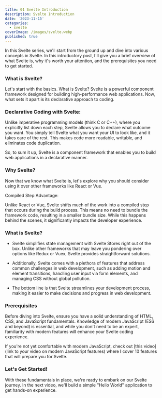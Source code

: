 ```yaml
---
title: 01 Svelte Introduction
description: Svelte Introduction
date: '2023-11-15'
categories:
  - svelte
coverImage: /images/svelte.webp
published: true
---
```


In this Svelte series, we'll start from the ground up and dive into various concepts in Svelte. In this introductory post, I'll give you a brief overview of what Svelte is, why it's worth your attention, and the prerequisites you need to get started.

### What is Svelte?

Let's start with the basics. What is Svelte? Svelte is a powerful component framework designed for building high-performance web applications. Now, what sets it apart is its declarative approach to coding.

### Declarative Coding with Svelte:

Unlike imperative programming models (think C or C++), where you explicitly list down each step, Svelte allows you to declare what outcome you want. You simply tell Svelte what you want your UI to look like, and it takes care of the rest. This makes code more readable, writable, and eliminates code duplication.

So, to sum it up, Svelte is a component framework that enables you to build web applications in a declarative manner.

### Why Svelte?

Now that we know what Svelte is, let's explore why you should consider using it over other frameworks like React or Vue.

Compiled Step Advantage:

Unlike React or Vue, Svelte shifts much of the work into a compiled step that occurs during the build process. This means no need to bundle the framework code, resulting in a smaller bundle size. While this happens behind the scenes, it significantly impacts the developer experience.

### What is Svelte?

- Svelte simplifies state management with Svelte Stores right out of the box. Unlike other frameworks that may leave you pondering over options like Redux or Vuex, Svelte provides straightforward solutions.

* Additionally, Svelte comes with a plethora of features that address common challenges in web development, such as adding motion and element transitions, handling user input via form elements, and managing CSS without global pollution.

* The bottom line is that Svelte streamlines your development process, making it easier to make decisions and progress in web development.

### Prerequisites

Before diving into Svelte, ensure you have a solid understanding of HTML, CSS, and JavaScript fundamentals. Knowledge of modern JavaScript (ES6 and beyond) is essential, and while you don't need to be an expert, familiarity with modern features will enhance your Svelte coding experience.

If you're not yet comfortable with modern JavaScript, check out [this video](link to your video on modern JavaScript features) where I cover 10 features that will prepare you for Svelte.

### Let's Get Started!

With these fundamentals in place, we're ready to embark on our Svelte journey. In the next video, we'll build a simple "Hello World" application to get hands-on experience.
